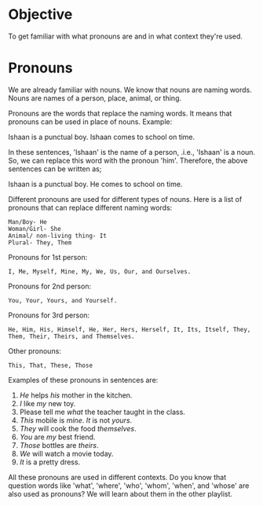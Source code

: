 # Objective

To get familiar with what pronouns are and in what context they're used.

# Pronouns

We are already familiar with nouns. We know that nouns are naming words. Nouns are names of a person, place, animal, or thing.

Pronouns are the words that replace the naming words. It means that pronouns can be used in place of nouns. Example:

Ishaan is a punctual boy. Ishaan comes to school on time.

In these sentences, 'Ishaan' is the name of a person, .i.e., 'Ishaan' is a noun. So, we can replace this word with the pronoun 'him'. Therefore, the above sentences can be written as;

Ishaan is a punctual boy. He comes to school on time.

Different pronouns are used for different types of nouns. Here is a list of pronouns that can replace different naming words:
```
Man/Boy- He
Woman/Girl- She
Animal/ non-living thing- It
Plural- They, Them
```
Pronouns for 1st person:
```
I, Me, Myself, Mine, My, We, Us, Our, and Ourselves.
```
Pronouns for 2nd person:
```
You, Your, Yours, and Yourself.
```
Pronouns for 3rd person:
```
He, Him, His, Himself, He, Her, Hers, Herself, It, Its, Itself, They, Them, Their, Theirs, and Themselves.
```
Other pronouns:
```
This, That, These, Those
```
Examples of these pronouns in sentences are:

1. _He_ helps _his_ mother in the kitchen.
2. _I_ like _my_ new toy.
3. Please tell me _what_ the teacher taught in the class.
4. _This_ mobile is _mine_. _It_ is not _yours_.
5. _They_ will cook the food _themselves_.
6. _You_ are _my_ best friend.
7. _Those_ bottles are _theirs_.
8. _We_ will watch a movie today.
9. _It_ is a pretty dress.

All these pronouns are used in different contexts. Do you know that question words like 'what', 'where', 'who', 'whom', 'when', and 'whose' are also used as pronouns? We will learn about them in the other playlist.
